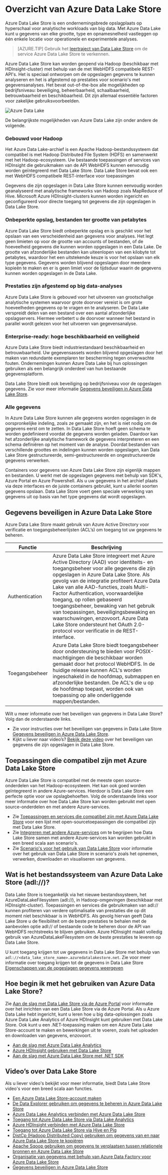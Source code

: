 <properties
   pageTitle="Overzicht van Azure Data Lake Store | Azure"
   description="Weten wat Azure Data Lake Store is en wat de meerwaarde is ten opzicht van andere gegevensarchieven"
   services="data-lake-store"
   documentationCenter=""
   authors="nitinme"
   manager="jhubbard"
   editor="cgronlun"/>

<tags
   ms.service="data-lake-store"
   ms.devlang="na"
   ms.topic="get-started-article"
   ms.tgt_pltfrm="na"
   ms.workload="big-data"
   ms.date="08/02/2016"
   ms.author="nitinme"/>

# Overzicht van Azure Data Lake Store

Azure Data Lake Store is een ondernemingsbrede opslagplaats op hyperschaal voor analytische workloads van big data. Met Azure Data Lake kunt u gegevens van elke grootte, type en opnamesnelheid vastleggen op één enkele locatie voor operationele en experimentele analyses.

> [AZURE.TIP] Gebruik het [leertraject van Data Lake Store](https://azure.microsoft.com/documentation/learning-paths/data-lake-store-self-guided-training/) om de service Azure Data Lake Store te verkennen.

Azure Data Lake Store kan worden geopend via Hadoop (beschikbaar met HDInsight-cluster) met behulp van de met WebHDFS compatibele REST-API's. Het is speciaal ontworpen om de opgeslagen gegevens te kunnen analyseren en het is afgestemd op prestaties voor scenario's met gegevensanalyses. Het bevat out-of-the-box alle mogelijkheden op bedrijfsniveau: beveiliging, beheerbaarheid, schaalbaarheid, betrouwbaarheid en beschikbaarheid. Dit zijn allemaal essentiële factoren voor zakelijke gebruiksvoorbeelden.


![Azure Data Lake](./media/data-lake-store-overview/data-lake-store-concept.png)

De belangrijkste mogelijkheden van Azure Data Lake zijn onder andere de volgende.

### Gebouwd voor Hadoop

Het Azure Data Lake-archief is een Apache Hadoop-bestandssysteem dat compatibel is met Hadoop Distributed File System (HDFS) en samenwerkt met het Hadoop-ecosysteem.  Uw bestaande toepassingen of services van HDInsight die gebruikmaken van de API WebHDFS kunnen eenvoudig worden geïntegreerd met Data Lake Store. Data Lake Store bevat ook een met WebHDFS compatibele REST-interface voor toepassingen

Gegevens die zijn opgeslagen in Data Lake Store kunnen eenvoudig worden geanalyseerd met analytische frameworks van Hadoop zoals MapReduce of Hive. Microsoft Azure HDInsight-clusters kunnen worden ingericht en geconfigureerd voor directe toegang tot gegevens die zijn opgeslagen in Data Lake Store.

### Onbeperkte opslag, bestanden ter grootte van petabytes

Azure Data Lake Store biedt onbeperkte opslag en is geschikt voor het opslaan van een verscheidenheid aan gegevens voor analyses. Het legt geen limieten op voor de grootte van accounts of bestanden, of de hoeveelheid gegevens die kunnen worden opgeslagen in een Data Lake. De grootte van afzonderlijke bestanden kan uiteenlopen van een kilobyte tot petabytes, waardoor het een uitstekende keuze is voor het opslaan van elk type gegevens. Gegevens worden blijvend opgeslagen door meerdere kopieën te maken en er is geen limiet voor de tijdsduur waarin de gegevens kunnen worden opgeslagen in de Data Lake.

### Prestaties zijn afgestemd op big data-analyses

Azure Data Lake Store is gebouwd voor het uitvoeren van grootschalige analytische systemen waarvoor grote doorvoer vereist is om grote hoeveelheden gegevens op te vragen en te analyseren. De Data Lake verspreidt delen van een bestand over een aantal afzonderlijke opslagservers. Hiermee verbetert u de doorvoer wanneer het bestand in parallel wordt gelezen voor het uitvoeren van gegevensanalyse.


### Enterprise-ready: hoge beschikbaarheid en veiligheid

Azure Data Lake Store biedt industriestandaard beschikbaarheid en betrouwbaarheid. Uw gegevensassets worden blijvend opgeslagen door het maken van redundante exemplaren ter bescherming tegen onverwachte fouten. Ondernemingen kunnen Azure Data Lake bij hun oplossingen gebruiken als een belangrijk onderdeel van hun bestaande gegevensplatform.

Data Lake Store biedt ook beveiliging op bedrijfsniveau voor de opgeslagen gegevens. Zie voor meer informatie [Gegevens beveiligen in Azure Data Lake Store](#DataLakeStoreSecurity).


### Alle gegevens

In Azure Data Lake Store kunnen alle gegevens worden opgeslagen in de oorspronkelijke indeling, zoals ze gemaakt zijn, en het is niet nodig om de gegevens eerst om te zetten. In Data Lake Store hoeft geen schema te worden gedefinieerd voordat de gegevens worden geladen. Daardoor kan het afzonderlijke analytische framework de gegevens interpreteren en een schema definiëren op het moment van de analyse. Doordat bestanden van verschillende groottes en indelingen kunnen worden opgeslagen, kan Data Lake Store gestructureerde, semi-gestructureerde en ongestructureerde gegevens verwerken.

Containers voor gegevens van Azure Data Lake Store zijn eigenlijk mappen en bestanden. U werkt met de opgeslagen gegevens met behulp van SDK's, Azure Portal en Azure Powershell. Als u uw gegevens in het archief plaats via deze interfaces en de juiste containers gebruikt, kunt u allerlei soorten gegevens opslaan. Data Lake Store voert geen speciale verwerking van gegevens uit op basis van het type gegevens dat wordt opgeslagen.


## <a name="DataLakeStoreSecurity"></a>Gegevens beveiligen in Azure Data Lake Store

Azure Data Lake Store maakt gebruik van Azure Active Directory voor verificatie en toegangsbeheerlijsten (ACL’s) om toegang tot uw gegevens te beheren.

| Functie                                 | Beschrijving                              |
|-----------------------------------------|------------------------------------------|
| Authentication | Azure Data Lake Store integreert met Azure Active Directory (AAD) voor identiteits- en toegangsbeheer voor alle gegevens die zijn opgeslagen in Azure Data Lake Store. Als gevolg van de integratie profiteert Azure Data Lake van alle AAD-functies, zoals Multi-Factor Authentication, voorwaardelijke toegang, op rollen gebaseerd toegangsbeheer, bewaking van het gebruik van toepassingen, beveiligingsbewaking en waarschuwingen, enzovoort. Azure Data Lake Store ondersteunt het OAuth 2.0-protocol voor verificatie in de REST-interface. |
| Toegangsbeheer                          | Azure Data Lake Store biedt toegangsbeheer door ondersteuning te bieden voor POSIX-machtigingen die beschikbaar worden gemaakt door het protocol WebHDFS. In de huidige release kunnen ACL's worden ingeschakeld in de hoofdmap, submappen en afzonderlijke bestanden. De ACL's die u op de hoofdmap toepast, worden ook van toepassing op alle onderliggende mappen/bestanden.|

Wilt u meer informatie over het beveiligen van gegevens in Data Lake Store? Volg dan de onderstaande links.

* Zie voor instructies over het beveiligen van gegevens in Data Lake Store [Gegevens beveiligen in Azure Data Lake Store](data-lake-store-secure-data.md).
* Kijkt u liever naar video’s? [Bekijk deze video](https://mix.office.com/watch/1q2mgzh9nn5lx) over het beveiligen van gegevens die zijn opgeslagen in Data Lake Store.

## Toepassingen die compatibel zijn met Azure Data Lake Store

Azure Data Lake Store is compatibel met de meeste open source-onderdelen van het Hadoop-ecosysteem. Het kan ook goed worden geïntegreerd in andere Azure-services. Hierdoor is Data Lake Store een perfecte optie voor uw opslagbehoeften. Volg de onderstaande links voor meer informatie over hoe Data Lake Store kan worden gebruikt met open source-onderdelen en met andere Azure-services.

* Zie [Toepassingen en services die compatibel zijn met Azure Data Lake Store](data-lake-store-compatible-oss-other-applications.md) voor een lijst met open-sourcetoepassingen die compatibel zijn met Data Lake Store.
* Zie [Integreren met andere Azure-services](data-lake-store-integrate-with-other-services.md) om te begrijpen hoe Data Lake Store samen met andere Azure-services kan worden gebruikt in een breed scala aan scenario's.
* Zie [Scenario's voor het gebruik van Data Lake Store](data-lake-store-data-scenarios.md) voor informatie over het gebruik van Data Lake Store in scenario's zoals het opnemen, verwerken, downloaden en visualiseren van gegevens.

## Wat is het bestandssysteem van Azure Data Lake Store (adl://)?

Data Lake Store is toegankelijk via het nieuwe bestandssysteem, het AzureDataLakeFilesystem (adl://), in Hadoop-omgevingen (beschikbaar met HDInsight-cluster). Toepassingen en services die gebruikmaken van adl:// kunnen profiteren van verdere optimalisatie van prestaties die op dit moment niet beschikbaar is in WebHDFS. Als gevolg hiervan geeft Data Lake Store u de flexibiliteit om de beste prestaties te behalen met de aanbevolen optie adl:// of bestaande code te beheren door de API van WebHDFS rechtstreeks te blijven gebruiken. Azure HDInsight maakt volledig gebruik van AzureDataLakeFilesystem om de beste prestaties te leveren op Data Lake Store.

U kunt toegang krijgen tot uw gegevens in Data Lake Store met behulp van `adl://<data_lake_store_name>.azuredatalakestore.net`. Zie voor meer informatie over toegang krijgen tot de gegevens in Data Lake Store [Eigenschappen van de opgeslagen gegevens weergeven](data-lake-store-get-started-portal.md#properties)

## Hoe begin ik met het gebruiken van Azure Data Lake Store?

Zie [Aan de slag met Data Lake Store via de Azure Portal](data-lake-store-get-started-portal.md) voor informatie over het inrichten van een Data Lake Store via de Azure Portal. Als u Azure Data Lake hebt ingericht, kunt u leren hoe u big data-oplossingen zoals Azure Data Lake Analytics of Azure HDInsight kunt gebruiken met Data Lake Store. Ook kunt u een .NET-toepassing maken om een Azure Data Lake Store-account te maken en bewerkingen uit te voeren, zoals het uploaden en downloaden van gegevens, enzovoort.

- [Aan de slag met Azure Data Lake Analytics](../data-lake-analytics/data-lake-analytics-get-started-portal.md)
- [Azure HDInsight gebruiken met Data Lake Store](data-lake-store-hdinsight-hadoop-use-portal.md)
- [Aan de slag met Azure Data Lake Store met .NET SDK](data-lake-store-get-started-net-sdk.md)


## Video’s over Data Lake Store

Als u liever video's bekijkt voor meer informatie, biedt Data Lake Store video's voor een breed scala aan functies.

* [Een Azure Data Lake Store-account maken](https://mix.office.com/watch/1k1cycy4l4gen)
* [De Data Explorer gebruiken om gegevens te beheren in Azure Data Lake Store](https://mix.office.com/watch/icletrxrh6pc)
* [Azure Data Lake Analytics verbinden met Azure Data Lake Store](https://mix.office.com/watch/qwji0dc9rx9k)
* [Toegang tot Azure Data Lake Store via Data Lake Analytics](https://mix.office.com/watch/1n0s45up381a8)
* [Azure HDInsight verbinden met Azure Data Lake Store](https://mix.office.com/watch/l93xri2yhtp2)
* [Toegang tot Azure Data Lake Store via Hive en Pig](https://mix.office.com/watch/1n9g5w0fiqv1q)
* [DistCp (Hadoop Distributed Copy) gebruiken om gegevens van en naar Azure Data Lake Store te kopiëren](https://mix.office.com/watch/1liuojvdx6sie)
* [Apache Sqoop gebruiken om gegevens te verplaatsen tussen relationele bronnen en Azure Data Lake Store](https://mix.office.com/watch/1butcdjxmu114)
* [Organisatie van gegevens met behulp van Azure Data Factory voor Azure Data Lake Store](https://mix.office.com/watch/1oa7le7t2u4ka)
* [Gegevens beveiligen in Azure Data Lake Store](https://mix.office.com/watch/1q2mgzh9nn5lx)






<!--HONumber=sep16_HO2-->


